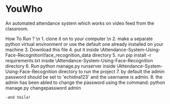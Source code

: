 # YouWho
An automated attendance system which works on video feed from the classroom.

How To Run ? \n
	1. clone it on to your computer \n
	2. make a separate python virtual environment or use the default one already installed on your machine
	3. Download this file
	4. put it inside \Attendance-System-Using-Face-Recognition\face_recognition_data directory
	5. run pip install -r requirements.txt inside \Attendance-System-Using-Face-Recognition directory
	6. Run python manage.py runserver inside \Attendance-System-Using-Face-Recognition directory to run the project
	7. by default the admin password should be set to 'echidna123' and the username is admin.
	8. the admin has been abled to change the password using the command:
	 		python manage.py changepassword admin

	-and Voila!
